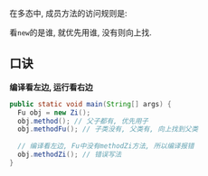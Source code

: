 在多态中, 成员方法的访问规则是:

看`new`的是谁, 就优先用谁,  没有则向上找.

## 口诀

 **编译看左边, 运行看右边**

```java
public static void main(String[] args) {
  Fu obj = new Zi();
  obj.method(); // 父子都有, 优先用子
  obj.methodFu(); // 子类没有, 父类有, 向上找到父类
  
  // 编译看左边, Fu中没有methodZi方法, 所以编译报错
  obj.methodZi(); // 错误写法
}
```



